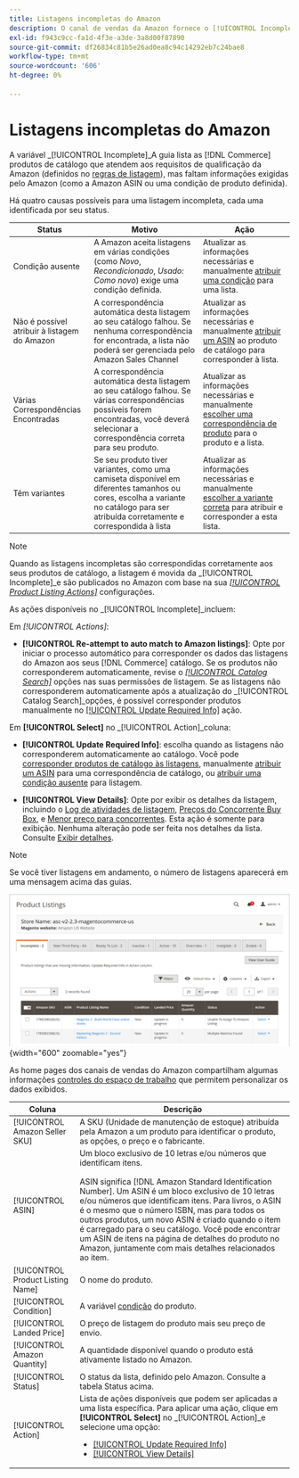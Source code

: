 ```yaml
---
title: Listagens incompletas do Amazon
description: O canal de vendas da Amazon fornece o [!UICONTROL Incomplete] para ajudar a identificar e atender aos requisitos de qualificação para suas listagens incompletas do Amazon.
exl-id: f943c9cc-fa1d-4f3e-a3de-3a8d00f87890
source-git-commit: df26834c81b5e26ad0ea8c94c14292eb7c24bae8
workflow-type: tm+mt
source-wordcount: '606'
ht-degree: 0%

---
```


# Listagens incompletas do Amazon

A variável _[!UICONTROL Incomplete]_A guia lista as [!DNL Commerce] produtos de catálogo que atendem aos requisitos de qualificação da Amazon (definidos no [regras de listagem](./listing-rules.md)), mas faltam informações exigidas pelo Amazon (como a Amazon ASIN ou uma condição de produto definida).

Há quatro causas possíveis para uma listagem incompleta, cada uma identificada por seu status.

| Status | Motivo | Ação |
|--- |--- |--- |
| Condição ausente | A Amazon aceita listagens em várias condições (como _Novo_, _Recondicionado_, _Usado: Como novo_) exige uma condição definida. | Atualizar as informações necessárias e manualmente [atribuir uma condição](./amazon-manually-update-incomplete-listing.md#update-required-info-missing-condition) para uma lista. |
| Não é possível atribuir à listagem do Amazon | A correspondência automática desta listagem ao seu catálogo falhou. Se nenhuma correspondência for encontrada, a lista não poderá ser gerenciada pelo Amazon Sales Channel | Atualizar as informações necessárias e manualmente [atribuir um ASIN](./amazon-manually-update-incomplete-listing.md#update-required-info-unable-to-assign-to-amazon-listing) ao produto de catálogo para corresponder à lista. |
| Várias Correspondências Encontradas | A correspondência automática desta listagem ao seu catálogo falhou. Se várias correspondências possíveis forem encontradas, você deverá selecionar a correspondência correta para seu produto. | Atualizar as informações necessárias e manualmente [escolher uma correspondência de produto](./amazon-manually-update-incomplete-listing.md#update-required-info-multiple-matches-found) para o produto e a lista. |
| Têm variantes | Se seu produto tiver variantes, como uma camiseta disponível em diferentes tamanhos ou cores, escolha a variante no catálogo para ser atribuída corretamente e correspondida à lista | Atualizar as informações necessárias e manualmente [escolher a variante correta](./amazon-manually-update-incomplete-listing.md#update-required-info-has-variants) para atribuir e corresponder a esta lista. |

>[!NOTE]
>Quando as listagens incompletas são correspondidas corretamente aos seus produtos de catálogo, a listagem é movida da _[!UICONTROL Incomplete]_e são publicados no Amazon com base na sua [_[!UICONTROL Product Listing Actions]_](./product-listing-actions.md) configurações.

As ações disponíveis no _[!UICONTROL Incomplete]_incluem:

Em _[!UICONTROL Actions]_:

- **[!UICONTROL Re-attempt to auto match to Amazon listings]**: Opte por iniciar o processo automático para corresponder os dados das listagens do Amazon aos seus [!DNL Commerce] catálogo. Se os produtos não corresponderem automaticamente, revise o [_[!UICONTROL Catalog Search]_](./catalog-search.md) opções nas suas permissões de listagem. Se as listagens não corresponderem automaticamente após a atualização do _[!UICONTROL Catalog Search]_opções, é possível corresponder produtos manualmente no [[!UICONTROL Update Required Info]](./amazon-manually-update-incomplete-listing.md#update-required-info-multiple-matches-found) ação.

Em **[!UICONTROL Select]** no _[!UICONTROL Action]_coluna:

- **[!UICONTROL Update Required Info]**: escolha quando as listagens não corresponderem automaticamente ao catálogo. Você pode [corresponder produtos de catálogo às listagens](./amazon-manually-update-incomplete-listing.md#update-required-info-multiple-matches-found), manualmente [atribuir um ASIN](./amazon-manually-update-incomplete-listing.md#update-required-info-unable-to-assign-to-amazon-listing) para uma correspondência de catálogo, ou [atribuir uma condição ausente](./amazon-manually-update-incomplete-listing.md#update-required-info-missing-condition) para listagem.

- **[!UICONTROL View Details]**: Opte por exibir os detalhes da listagem, incluindo o [Log de atividades de listagem](./product-listing-details.md#listing-activity-log), [Preços do Concorrente Buy Box](./product-listing-details.md#buy-box-competitor-pricing), e [Menor preço para concorrentes](./product-listing-details.md#lowest-competitor-pricing). Esta ação é somente para exibição. Nenhuma alteração pode ser feita nos detalhes da lista. Consulte [Exibir detalhes](./product-listing-details.md).

>[!NOTE]
>
>Se você tiver listagens em andamento, o número de listagens aparecerá em uma mensagem acima das guias.

![Listagens incompletas do Amazon](assets/amazon-incomplete-listings.png){width="600" zoomable="yes"}

As home pages dos canais de vendas do Amazon compartilham algumas informações [controles do espaço de trabalho](./workspace-controls.md) que permitem personalizar os dados exibidos.

| Coluna | Descrição |
|--- |--- |
| [!UICONTROL Amazon Seller SKU] | A SKU (Unidade de manutenção de estoque) atribuída pela Amazon a um produto para identificar o produto, as opções, o preço e o fabricante. |
| [!UICONTROL ASIN] | Um bloco exclusivo de 10 letras e/ou números que identificam itens.<br><br>ASIN significa [!DNL Amazon Standard Identification Number]. Um ASIN é um bloco exclusivo de 10 letras e/ou números que identificam itens. Para livros, o ASIN é o mesmo que o número ISBN, mas para todos os outros produtos, um novo ASIN é criado quando o item é carregado para o seu catálogo. Você pode encontrar um ASIN de itens na página de detalhes do produto no Amazon, juntamente com mais detalhes relacionados ao item. |
| [!UICONTROL Product Listing Name] | O nome do produto. |
| [!UICONTROL Condition] | A variável [condição](./product-listing-condition.md) do produto. |
| [!UICONTROL Landed Price] | O preço de listagem do produto mais seu preço de envio. |
| [!UICONTROL Amazon Quantity] | A quantidade disponível quando o produto está ativamente listado no Amazon. |
| [!UICONTROL Status] | O status da lista, definido pelo Amazon. Consulte a tabela Status acima. |
| [!UICONTROL Action] | Lista de ações disponíveis que podem ser aplicadas a uma lista específica. Para aplicar uma ação, clique em **[!UICONTROL Select]** no _[!UICONTROL Action]_e selecione uma opção:<ul><li>[[!UICONTROL Update Required Info]](./amazon-manually-update-incomplete-listing.md)</li><li>[[!UICONTROL View Details]](./product-listing-details.md)</li></ul> |
